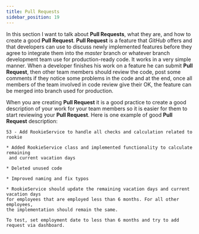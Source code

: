 ```yaml
---
title: Pull Requests
sidebar_position: 19
---
```


In this section I want to talk about **Pull Requests**, what they are, and how to create a good **Pull Request**.
**Pull Request** is a feature that *GitHub* offers and that developers can use to discuss newly implemented features before they agree
to integrate them into the *master* branch or whatever branch development team use for production-ready code.
It works in a very simple manner. When a developer finishes his work on a feature he can submit **Pull Request**,
then other team members should review the code, post some comments if they notice some problems in the code and at the end,
once all members of the team involved in code review give their OK, the feature can be merged into branch used for production.

When you are creating **Pull Request** it is a good practice to create a good description of your work for your team members so it is
easier for them to start reviewing your **Pull Request**. Here is one example of good **Pull Request** description:

`53 - Add RookieService to handle all checks and calculation related to rookie`

```Summary of code changes:
* Added RookieService class and implemented functionality to calculate remaining
 and current vacation days

* Deleted unused code

* Improved naming and fix typos

* RookieService should update the remaining vacation days and current vacation days 
for employees that are employed less than 6 months. For all other employees,
the implementation should remain the same.

To test, set employment date to less than 6 months and try to add request via dashboard.
```


